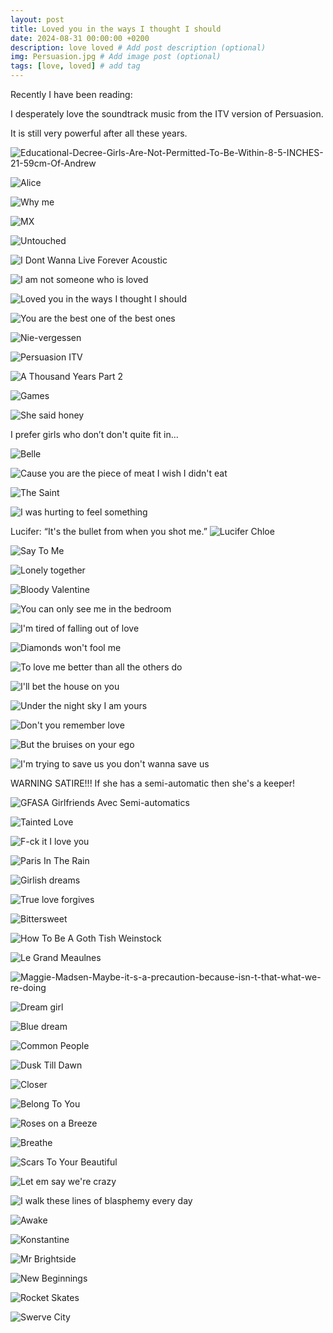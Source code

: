 ```yaml
---
layout: post
title: Loved you in the ways I thought I should
date: 2024-08-31 00:00:00 +0200
description: love loved # Add post description (optional)
img: Persuasion.jpg # Add image post (optional)
tags: [love, loved] # add tag
---
```


Recently I have been reading:

I desperately love the soundtrack music from the ITV version of Persuasion.

It is still very powerful after all these years.

![Educational-Decree-Girls-Are-Not-Permitted-To-Be-Within-8-5-INCHES-21-59cm-Of-Andrew]({{site.baseurl}}/assets/img/Educational-Decree-Girls-Are-Not-Permitted-To-Be-Within-8-5-INCHES-21-59cm-Of-Andrew-Google-Photos.png)

![Alice]({{site.baseurl}}/assets/img/alice.jpg)

![Why me]({{site.baseurl}}/assets/img/Why-me-Because-you-saw-me-when-I-was-invisible-The-Princess-Diaries.png)

![MX]({{site.baseurl}}/assets/img/You-re-so-sweet-Your-smile-your-p-and-your-bones-You-re-on-fire-You-move-me-like-music-with-your-style.png)

![Untouched]({{site.baseurl}}/assets/img/Untouched.png)

![I Dont Wanna Live Forever Acoustic]({{site.baseurl}}/assets/img/I-Don-t-Wanna-Live-Forever-Acoustic.png)

![I am not someone who is loved]({{site.baseurl}}/assets/img/I-am-not-someone-who-is-loved.jpg)

![Loved you in the ways I thought I should]({{site.baseurl}}/assets/img/Loved-you-in-the-only-way-I-knew-Loved-you-in-the-ways-I-thought-I-could.png)

![You are the best one of the best ones]({{site.baseurl}}/assets/img/You-are-the-best-one-of-the-best-ones.png)

![Nie-vergessen]({{site.baseurl}}/assets/img/Nie-vergessen.png)

![Persuasion ITV]({{site.baseurl}}/assets/img/Persuasion-ITV.png)

![A Thousand Years Part 2]({{site.baseurl}}/assets/img/A-Thousand-Years-Part-2.png)

![Games]({{site.baseurl}}/assets/img/Games.jpg)

![She said honey]({{site.baseurl}}/assets/img/She-said-honey-does-this-road-lead-anywhere-Cause-anywhere-is-fine-if-I-m-with-you.png)

I prefer girls who don’t don't quite fit in...

![Belle]({{site.baseurl}}/assets/img/Belle.png)

![Cause you are the piece of meat I wish I didn't eat]({{site.baseurl}}/assets/img/Cause-you-are-the-piece-of-meat-I-wish-I-didn-t-eat.jpg)

![The Saint]({{site.baseurl}}/assets/img/You-re-running-away-from-your-past-and-your-pain-And-yet-you-keep-it-so-close-to-you.png)

![I was hurting to feel something]({{site.baseurl}}/assets/img/The-troubled-times-All-those-years-I-was-hurting-to-feel-something-More-than-life.png)

Lucifer: “It's the bullet from when you shot me.”
![Lucifer Chloe]({{site.baseurl}}/assets/img/lucifer-chloe.jpg)

![Say To Me]({{site.baseurl}}/assets/img/Say-To-Me.png)

![Lonely together]({{site.baseurl}}/assets/img/Lonely-Together-Sofia-Karlberg-acoustic.png)

![Bloody Valentine]({{site.baseurl}}/assets/img/She-touched-me-it-s-permanent-I-m-callin-you-Girlfriend-what-the-f-You-ll-be-my-bloody-valentine-tonight.png)

![You can only see me in the bedroom]({{site.baseurl}}/assets/img/You-can-only-see-me-in-the-bedroom.png)

![I'm tired of falling out of love]({{site.baseurl}}/assets/img/I-m-tired-of-falling-out-of-love-I-m-tired-of-the-rise-and-fall.png)

![Diamonds won't fool me]({{site.baseurl}}/assets/img/Diamonds-won-t-fool-me-cause-I-m-too-far-gone.png)

![To love me better than all the others do]({{site.baseurl}}/assets/img/To-love-me-better-Than-all-the-others-do.png)

![I'll bet the house on you]({{site.baseurl}}/assets/img/I-ll-bet-the-house-on-you-am-I-lucky-or-not.png)

![Under the night sky I am yours]({{site.baseurl}}/assets/img/Under-the-night-sky-I-am-yours-Give-me-a-reason-to-love-you-to-love.png)

![Don't you remember love]({{site.baseurl}}/assets/img/Don-t-you-remember-love-Don-t-you-remember-anything.png)

![But the bruises on your ego]({{site.baseurl}}/assets/img/But-the-bruises-on-your-ego-make-you-go-wild-wild-wild-yeah.png)

![I'm trying to save us you don't wanna save us]({{site.baseurl}}/assets/img/I-m-trying-to-save-us-you-don-t-wanna-save-us.png)


WARNING SATIRE!!! If she has a semi-automatic then she's a keeper!

![GFASA Girlfriends Avec Semi-automatics]({{site.baseurl}}/assets/img/GFASA-Girlfriends-Avec-Semi-automatics.png)

![Tainted Love]({{site.baseurl}}/assets/img/The-love-we-share-seems-to-go-nowhere-This-tainted-love-you-ve-given-I-ll-give-you-all-a-boy-could-give-you.png)

![F-ck it I love you]({{site.baseurl}}/assets/img/F-ck-it-I-love-you-_-The-greatest-Official-Music-Video.png)

![Paris In The Rain]({{site.baseurl}}/assets/img/Girl-when-I-m-not-with-you-All-I-do-is-miss-you.png)

![Girlish dreams]({{site.baseurl}}/assets/img/rosemary-loves-a-blackberry-девичьи-грезы-girlish-dreams.png)

![True love forgives]({{site.baseurl}}/assets/img/Rosemary-Loves-A-Blackberry-True-love-forgives-truizm.png)

![Bittersweet]({{site.baseurl}}/assets/img/Your-arms-around-me-come-undone-Makes-my-heart-beat-like-a-drum.png)

![How To Be A Goth Tish Weinstock]({{site.baseurl}}/assets/img/How-To-Be-A-Goth-Tish-Weinstock.png)

![Le Grand Meaulnes]({{site.baseurl}}/assets/img/Le-Grand-Meaulnes.png)

![Maggie-Madsen-Maybe-it-s-a-precaution-because-isn-t-that-what-we-re-doing]({{site.baseurl}}/assets/img/Maggie-Madsen-Maybe-it-s-a-precaution-because-isn-t-that-what-we-re-doing-The-signal-pattern-is-learning-it-s-EVOLVING-on-its-own-and-you-need-to-move-past-Fourier-transforms-and-start-thinking-quantum-mechanics.png)

![Dream girl]({{site.baseurl}}/assets/img/Dream-girl.png)

![Blue dream]({{site.baseurl}}/assets/img/Don-t-wake-me-up-cause-I-m-in-love-with-all-that-you-are-You-make-me-see-the-truth-in-things-I-think-that-you-are.png)

![Common People]({{site.baseurl}}/assets/img/I-wanna-live-like-common-people-I-wanna-do-whatever-common-people-do-Wanna-sleep-with-common-people-I-wanna-sleep-with-common-people-like-you.png)

![Dusk Till Dawn]({{site.baseurl}}/assets/img/But-you-ll-never-be-alone-I-ll-be-with-you-from-dusk-till-dawn.png)

![Closer]({{site.baseurl}}/assets/img/Hey-I-was-doing-just-fine-before-I-met-you-I-drink-too-much-and-that-s-an-issue-but-I-m-okay.png)

![Belong To You]({{site.baseurl}}/assets/img/Sabrina-Claudio-Belong-To-You-ft-6lack.jpg)

![Roses on a Breeze]({{site.baseurl}}/assets/img/It-s-all-coming-back-It-s-coming-back-You-ll-always-be-the-love-of-my-life.png)

![Breathe]({{site.baseurl}}/assets/img/I-forget-to-when-I-m-with-you-When-I-see-you-I-forget-to-bre-e-athe-I-forget-to.png)

![Scars To Your Beautiful]({{site.baseurl}}/assets/img/There-s-a-hope-that-s-waiting-for-you-in-the-dark-You-should-know-you-re-beautiful-just-the-way-you-are-And-you-don-t-have-to-change-a-thing-the-world-could-change-its-heart.png)


![Let em say we're crazy]({{site.baseurl}}/assets/img/Let-em-say-we-re-crazy-I-don-t-care-about-that-Put-your-hand-in-my-hand-baby-don-t-ever-look-back-Let-the-world-around-us-just-fall-apart-Baby-we-can-make-it-if-we-re-heart-to-heart.png)


![I walk these lines of blasphemy every day]({{site.baseurl}}/assets/img/I-walk-these-lines-of-blasphemy-every-day-and-still-Like-a-bad-star-I-m-falling-faster-down-to-her-She-s-the-only-one-who-knows-what-it-is-to-burn.png)

![Awake]({{site.baseurl}}/assets/img/One-devotion-to-an-empty-moment-Can-you-stay-tonight-Silence-broken-with-words-unspoken-Now-she-s-on-her-knees.png)

![Konstantine]({{site.baseurl}}/assets/img/My-Konstantine-came-walking-down-the-stairs-And-all-that-I-could-do-is-touch-her-long-blonde-hair.png)

![Mr Brightside]({{site.baseurl}}/assets/img/It-started-out-with-a-kiss-how-did-it-end-up-like-this-It-was-only-a-kiss-it-was-only-a-kiss.png)

![New Beginnings]({{site.baseurl}}/assets/img/Hand-me-downs-and-photographs-spread-across-the-floor-A-broken-record-spins-in-circles-she-can-t-listen-anymore.png)

![Rocket Skates]({{site.baseurl}}/assets/img/You-re-red-soaking-wet-I-m-right-next-to-you.png)

![Swerve City]({{site.baseurl}}/assets/img/She-breaks-her-horses-With-strange-distant-voices-That-travel-through-the-air-oh-They-travel-through-the-air-oh.png)

